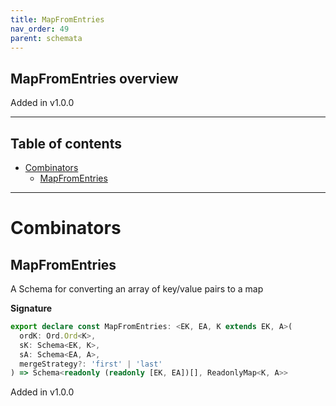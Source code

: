 ```yaml
---
title: MapFromEntries
nav_order: 49
parent: schemata
---
```


## MapFromEntries overview

Added in v1.0.0

---

<h2 class="text-delta">Table of contents</h2>

- [Combinators](#combinators)
  - [MapFromEntries](#mapfromentries)

---

# Combinators

## MapFromEntries

A Schema for converting an array of key/value pairs to a map

**Signature**

```ts
export declare const MapFromEntries: <EK, EA, K extends EK, A>(
  ordK: Ord.Ord<K>,
  sK: Schema<EK, K>,
  sA: Schema<EA, A>,
  mergeStrategy?: 'first' | 'last'
) => Schema<readonly (readonly [EK, EA])[], ReadonlyMap<K, A>>
```

Added in v1.0.0
